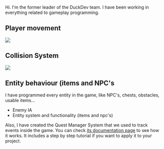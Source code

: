  Hi. I'm the former leader of the DuckDev team. I have been working in everything related to gameplay programming.
 
## Player movement   
       
 ![](https://i.gyazo.com/4fc95e1e85c4c1e5a1b0f88f26d8fb2e.gif)   
  
 ## Collision System

   ![](https://i.gyazo.com/1150f92d342f2bc0ae0adaf6f8ce45d4.gif)

 ## Entity behaviour (items and NPC's

  I have programmed every entity in the game, like NPC's, chests, obstacles, usable items...
  
  

   * Enemy IA
   * Entity system and functionality (items and npc's)
   
   Also, I have created the Quest Manager System that we used to track events inside the game. You can check [its documentation page](https://carcasanchez.github.io/QuestManager/) to see how it works. It includes a step by step tutorial if you want to apply it to your project.
